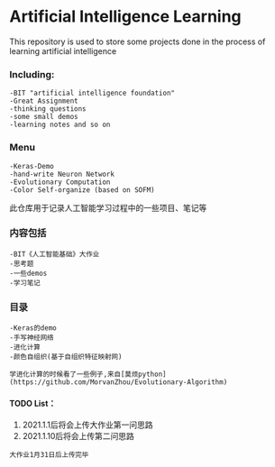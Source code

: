 Artificial Intelligence Learning
==

This repository is used to store some projects done in the process of learning artificial intelligence

### Including: 
    -BIT "artificial intelligence foundation"  
    -Great Assignment  
    -thinking questions 
    -some small demos  
    -learning notes and so on  
    
### Menu  
    -Keras-Demo  
    -hand-write Neuron Network  
    -Evolutionary Computation  
    -Color Self-organize (based on SOFM)  

此仓库用于记录人工智能学习过程中的一些项目、笔记等
### 内容包括  
    -BIT《人工智能基础》大作业  
    -思考题 
    -一些demos
    -学习笔记
    
### 目录  
    -Keras的demo  
    -手写神经网络  
    -进化计算  
    -颜色自组织(基于自组织特征映射网)  
    
```学进化计算的时候看了一些例子,来自[莫烦python](https://github.com/MorvanZhou/Evolutionary-Algorithm)```

#### TODO List：
1. 2021.1.1后将会上传大作业第一问思路
2. 2021.1.10后将会上传第二问思路  

```大作业1月31日后上传完毕```
    

